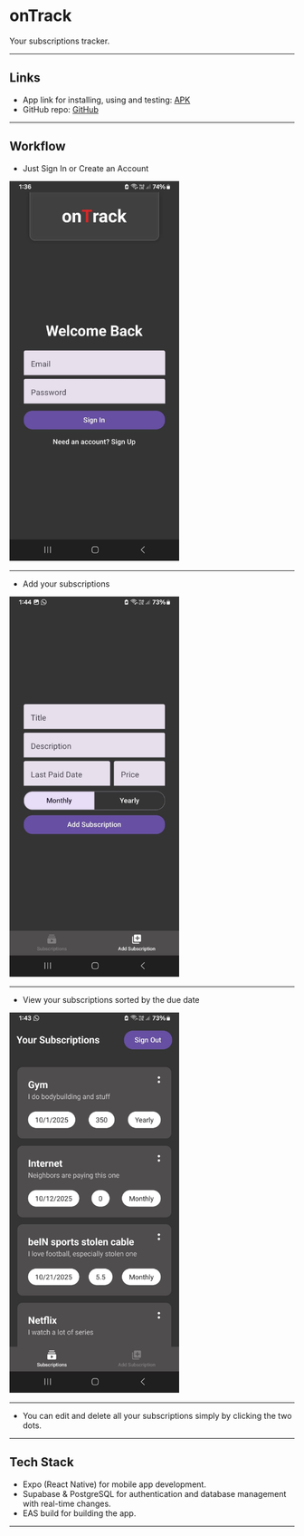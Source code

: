 # onTrack

Your subscriptions tracker.

---

## Links

- App link for installing, using and testing: [APK](https://expo.dev/accounts/seifadinmadkour/projects/onTrack/builds/3640ebe2-050c-4287-abc8-44043f07f5d3)
- GitHub repo: [GitHub](https://github.com/Sam50x/onTrack)

---

## Workflow

- Just Sign In or Create an Account

<img src="assets/readme/LoginScreen.jpg" alt="Login Screen" width="300"/>

---

- Add your subscriptions

<img src="assets/readme/AddSubscriptionScreen.jpg" alt="Add Subscription Screen" width="300"/>

---

- View your subscriptions sorted by the due date

<img src="assets/readme/SubscriptionsScreen.jpg" alt="Subscriptions Screen" width="300"/>

---

- You can edit and delete all your subscriptions simply by clicking the two dots.

---

## Tech Stack

- Expo (React Native) for mobile app development.
- Supabase & PostgreSQL for authentication and database management with real-time changes.
- EAS build for building the app.

---
